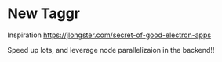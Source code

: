 # New Taggr

Inspiration https://jlongster.com/secret-of-good-electron-apps

Speed up lots, and leverage node parallelizaion in the backend!!